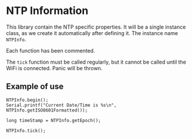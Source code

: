 # NTP Information

This library contain the NTP specific properties.  It will be a single instance class, as we create it automatically after defining it.  The instance name `NTPInfo`. 

Each function has been commented.

The `tick` function must be called regularly, but it cannot be called until the WiFi is connected.  Panic will be thrown.

## Example of use

    NTPInfo.begin(); 
    Serial.printf("Current Date/Time is %s\n", NTPInfo.getISO8601Formatted());

    long timeStamp = NTPInfo.getEpoch();

    NTPInfo.tick();
